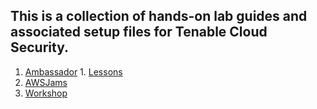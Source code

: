 ## This is a collection of hands-on lab guides and associated setup files for Tenable Cloud Security.

1.  [Ambassador](/ambassador/README.md)
        1.  [Lessons](https://github.com/rickdevera/oh_cnapp/wiki/Tenable-Cloud-Security-Training-for-Ambassadors)
1.  [AWSJams](/jams/README.md)
1.  [Workshop](/workshop/README.md)
